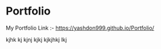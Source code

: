 # Portfolio
My Portfolio Link :-
https://yashdon999.github.io/Portfolio/

kjhk
kj
kjnj
kjkj
kjkjhkj
lkj
